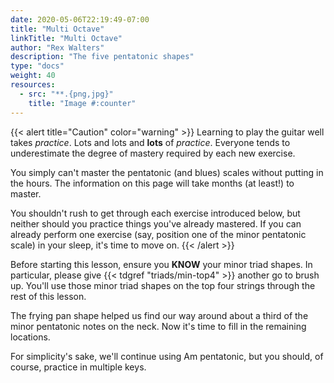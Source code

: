 ```yaml
---
date: 2020-05-06T22:19:49-07:00
title: "Multi Octave"
linkTitle: "Multi Octave"
author: "Rex Walters"
description: "The five pentatonic shapes"
type: "docs"
weight: 40
resources:
  - src: "**.{png,jpg}"
    title: "Image #:counter"
---
```


{{< alert title="Caution" color="warning" >}}
Learning to play the guitar well takes _practice_. Lots and lots and **lots** of
_practice_. Everyone tends to underestimate the degree of mastery required by
each new exercise.

You simply can't master the pentatonic (and blues) scales without putting in the
hours. The information on this page will take months (at least!) to master.

You shouldn't rush to get through each exercise introduced below, but neither should
you practice things you've already mastered. If you can already perform one exercise
(say, position one of the minor pentatonic scale) in your sleep, it's time to move on.
{{< /alert >}}

Before starting this lesson, ensure you **KNOW** your minor triad shapes. In
particular, please give {{< tdgref "triads/min-top4" >}} another go to brush up.
You'll use those minor triad shapes on the top four strings through the rest of
this lesson.

The frying pan shape helped us find our way around about a third of the minor
pentatonic notes on the neck. Now it's time to fill in the remaining locations.

For simplicity's sake, we'll continue using Am pentatonic, but you should, of
course, practice in multiple keys.



